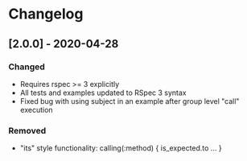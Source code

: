 # Changelog

## [2.0.0] - 2020-04-28
### Changed
- Requires rspec >= 3 explicitly
- All tests and examples updated to RSpec 3 syntax
- Fixed bug with using subject in an example after group level "call" execution
### Removed
- "its" style functionality: calling(:method) { is_expected.to ... }
